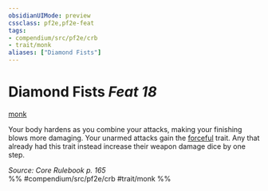 ```yaml
---
obsidianUIMode: preview
cssclass: pf2e,pf2e-feat
tags:
- compendium/src/pf2e/crb
- trait/monk
aliases: ["Diamond Fists"]
---
```

# Diamond Fists  *Feat 18*  
[monk](../../Rules/traits/monk.md)  


Your body hardens as you combine your attacks, making your finishing blows more damaging. Your unarmed attacks gain the [forceful](../../Rules/traits/forceful.md) trait. Any that already had this trait instead increase their weapon damage dice by one step.

*Source: Core Rulebook p. 165*  
%% #compendium/src/pf2e/crb #trait/monk %%